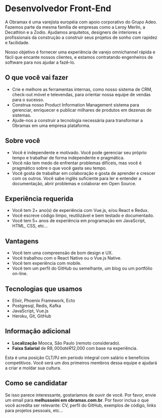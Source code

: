 # Desenvolvedor Front-End

A Obramax é uma varejista européia com apoio corporativo do Grupo Adeo. Fazemos parte da mesma família de empresas como a Leroy Merlin, a Decathlon e a Zodio. Ajudamos arquitetos, designers de interiores e profissionais da construção a construir seus projetos de sonho com rapidez e facilidade.

Nosso objetivo é fornecer uma experiência de varejo omnichannel rápida e fácil que encante nossos clientes, e estamos contratando engenheiros de software para nos ajudar a fazê-lo.

## O que você vai fazer

- Crie e melhore as ferramentas internas, como nosso sistema de CRM, check-out móvel e televendas, para orientar nossa equipe de vendas para o sucesso.
- Construa nosso Product Information Management sistema para gerenciar, enriquecer e publicar milhares de produtos em dezenas de sistemas.
- Ajude-nos a construir a tecnologia necessária para transformar a Obramax em uma empresa plataforma.

## Sobre você

- Você é independente e motivado. Você pode gerenciar seu próprio tempo e trabalhar de forma independente e pragmática.
- Você não tem medo de enfrentar problemas difíceis, mas você é pragmático sobre o que você gasta seu tempo.
- Você gosta de trabalhar em colaboração e gosta de aprender e crescer com os outros.
Você sabe inglês suficiente para ler e entender a documentação, abrir problemas e colaborar em Open Source.

## Experiência requerida

- Você tem 2+ ano(s) de experiência com Vue.js, e/ou React e Redux.
- Você escreve código limpo, reutilizável e bem testado e documentado.
- Você tem 5+ anos de experiência em programação em JavaScript, HTML, CSS, etc...

## Vantagens

- Você tem uma compreensão de bom design e UX.
- Você trabalhou com o React Native ou o Vue.js Native.
- Você tem experiência com mobile.
- Você tem um perfil do GitHub ou semelhante, um blog ou um portfólio on-line.

## Tecnologias que usamos

- Elixir, Phoenix Framework, Ecto
- Postgresql, Redis, Kafka
- JavaScript, Vue.js
- Heroku, Git, GitHub

## Informação adicional

- **Localização** Mooca, São Paulo (remoto considerado).
- **Faixa Salarial** de R$8,000 até R$12,000 com base na experiência.

Esta é uma posição CLT/PJ em período integral com salário e benefícios competitivos. Você será um dos primeiros membros dessa equipe e ajudará a criar e moldar sua cultura.

## Como se candidatar

Se isso parece interessante, gostaríamos de ouvir de você. Por favor, envie um email para **melhusseini em obramax.com.br**. Por favor inclua o que você acredita ser relevante: CV, perfil do GitHub, exemplos de código, links para projetos pessoais, etc...
